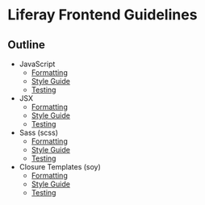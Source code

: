 # Liferay Frontend Guidelines

## Outline 

- JavaScript
    - [Formatting](js/formatting.md)
    - [Style Guide](js/style.md)
    - [Testing](js/testing.md)
- JSX
    - [Formatting](jsx/formatting.md)
    - [Style Guide](jsx/style.md)
    - [Testing](jsx/testing.md)
- Sass (scss)
    - [Formatting](scss/formatting.md)
    - [Style Guide](scss/style.md)
    - [Testing](scss/testing.md)
- Closure Templates (soy)
    - [Formatting](soy/formatting.md)
    - [Style Guide](soy/style.md)
    - [Testing](soy/testing.md)